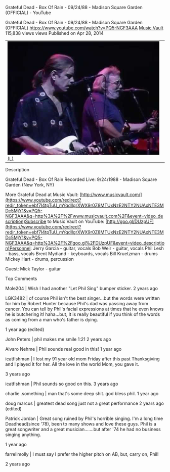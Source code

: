 Grateful Dead - Box Of Rain - 09/24/88 - Madison Square Garden (OFFICIAL) - YouTube

Grateful Dead - Box Of Rain - 09/24/88 - Madison Square Garden (OFFICIAL)
https://www.youtube.com/watch?v=PQ5-NGF3AAA
[Music Vault](https://www.youtube.com/channel/UCCwXWdQplS9iGCr1ivXHcJg)
115,838 views views
Published on Apr 28, 2014

|     |
| --- |
| ![hqdefault.jpg](../_resources/9c2f661eed3833f953438ba50c855d81.jpg)[(L)](https://www.youtube.com/watch?v=PQ5-NGF3AAA) |

Description

Grateful Dead - Box Of Rain Recorded Live: 9/24/1988 - Madison Square Garden (New York, NY)

More Grateful Dead at Music Vault: [http://www.musicvault.com/](https://www.youtube.com/redirect?redir_token=ebf7I4tpTuU_mYqdllgrXWX9r0Z8MTUxNzE2NTY2NUAxNTE3MDc5MjY1&v=PQ5-NGF3AAA&q=http%3A%2F%2Fwww.musicvault.com%2F&event=video_description)Subscribe to Music Vault on YouTube: [http://goo.gl/DUzpUF](https://www.youtube.com/redirect?redir_token=ebf7I4tpTuU_mYqdllgrXWX9r0Z8MTUxNzE2NTY2NUAxNTE3MDc5MjY1&v=PQ5-NGF3AAA&q=http%3A%2F%2Fgoo.gl%2FDUzpUF&event=video_description)Personnel: Jerry Garcia - guitar, vocals Bob Weir - guitar, vocals Phil Lesh - bass, vocals Brent Mydland - keyboards, vocals Bill Kruetzman - drums Mickey Hart - drums, percussion

Guest: Mick Taylor - guitar

Top Comments

Mole204  | Wish I had another "Let Phil Sing" bumper sticker.
2 years ago

LGK3482  | of course Phil isn't the best singer...but the words were written for him by Robert Hunter because Phil's dad was passing away from cancer. You can tell by Phil's facial expressions at times that he even knows he is butchering it! haha...but, It is really beautiful if you think of the words as coming from a man who's father is dying.

1 year ago (edited)

John Peters  | phil makes me smile 1:21
2 years ago

Alvaro Nehme  | Phil sounds real good in this!
1 year ago

icatfishman  | I lost my 91 year old mom Friday after this past Thanksgiving and I played it for her. All the love in the world Mom, you gave it.

3 years ago

icatfishman  | Phil sounds so good on this.
3 years ago

charlie .something  | man that's some deep shit. god bless phil.
1 year ago

doug marcus  | greatest dead song just not a great performance
2 years ago (edited)

Patrick Jordan  | Great song ruined by Phil's horrible singing. I'm a long time Deadhead(since '78), been to many shows and love these guys. Phil is a great songwriter and a great musician.......but after '74 he had no business singing anything.

1 year ago

farrellmolly  | I must say I prefer the higher pitch on AB, but, carry on, Phil!

2 years ago
